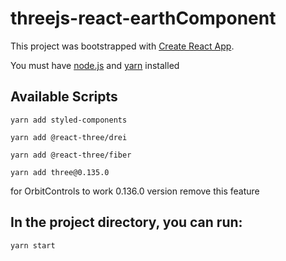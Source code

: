 # threejs-react-earthComponent

This project was bootstrapped with [Create React App](https://github.com/facebook/create-react-app).

You must have [node.js](https://nodejs.org/en/download/) and [yarn](https://classic.yarnpkg.com/lang/en/docs/install/#mac-stable) installed

## Available Scripts

 `yarn add styled-components`

 `yarn add @react-three/drei`

 `yarn add @react-three/fiber`

 `yarn add three@0.135.0`

for OrbitControls to work 0.136.0 version remove this feature

## In the project directory, you can run:

 `yarn start`
